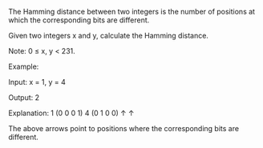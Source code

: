 The Hamming distance between two integers is the number of positions at which the corresponding bits are different.

Given two integers x and y, calculate the Hamming distance.

Note:
0 &le; x, y &lt; 231.


Example:

Input: x = 1, y = 4

Output: 2

Explanation:
1   (0 0 0 1)
4   (0 1 0 0)
       &uarr;   &uarr;

The above arrows point to positions where the corresponding bits are different.


